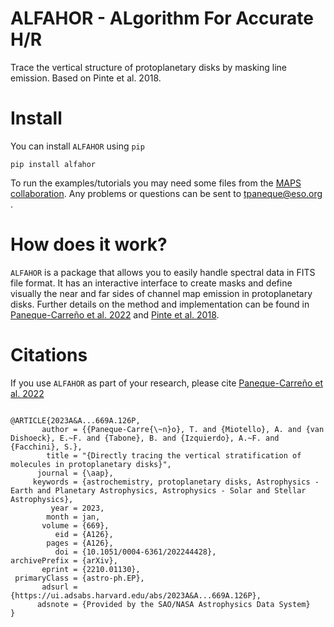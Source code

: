 # ALFAHOR - ALgorithm For Accurate H/R
Trace the vertical structure of protoplanetary disks by masking line emission. Based on Pinte et al. 2018.

# Install

You can install `ALFAHOR` using `pip`

<pre><code>pip install alfahor</pre></code>

To run the examples/tutorials you may need some files from the [MAPS collaboration](https://alma-maps.info/data.html). Any problems or questions can be sent to tpaneque@eso.org .

# How does it work?

`ALFAHOR` is a package that allows you to easily handle spectral data in FITS file format. It has an interactive interface to create masks and define visually the near and far sides of channel map emission in protoplanetary disks. Further details on the method and implementation can be found in [Paneque-Carreño et al. 2022](https://ui.adsabs.harvard.edu/abs/2022arXiv221001130P/abstract) and [Pinte et al. 2018](https://ui.adsabs.harvard.edu/abs/2018A%26A...609A..47P/abstract).

# Citations

If you use `ALFAHOR` as part of your research, please cite [Paneque-Carreño et al. 2022](https://ui.adsabs.harvard.edu/abs/2022arXiv221001130P/abstract)

<pre><code>
@ARTICLE{2023A&A...669A.126P,
       author = {{Paneque-Carre{\~n}o}, T. and {Miotello}, A. and {van Dishoeck}, E.~F. and {Tabone}, B. and {Izquierdo}, A.~F. and {Facchini}, S.},
        title = "{Directly tracing the vertical stratification of molecules in protoplanetary disks}",
      journal = {\aap},
     keywords = {astrochemistry, protoplanetary disks, Astrophysics - Earth and Planetary Astrophysics, Astrophysics - Solar and Stellar Astrophysics},
         year = 2023,
        month = jan,
       volume = {669},
          eid = {A126},
        pages = {A126},
          doi = {10.1051/0004-6361/202244428},
archivePrefix = {arXiv},
       eprint = {2210.01130},
 primaryClass = {astro-ph.EP},
       adsurl = {https://ui.adsabs.harvard.edu/abs/2023A&A...669A.126P},
      adsnote = {Provided by the SAO/NASA Astrophysics Data System}
}
</pre></code>
